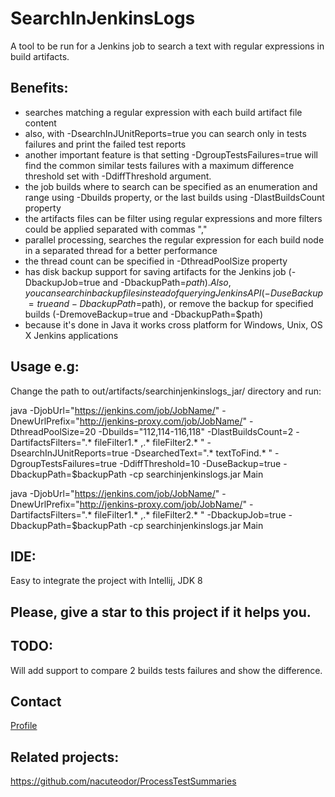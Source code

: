 # SearchInJenkinsLogs
A tool to be run for a Jenkins job to search a text with regular expressions in build artifacts.

## Benefits:
- searches matching a regular expression with each build artifact file content
- also, with -DsearchInJUnitReports=true you can search only in tests failures and print the failed test reports
- another important feature is that setting -DgroupTestsFailures=true will find the common similar tests failures with a maximum difference threshold set with -DdiffThreshold argument. 
- the job builds where to search can be specified as an enumeration and range using -Dbuilds property, or the last builds using -DlastBuildsCount property
- the artifacts files can be filter using regular expressions and more filters could be applied separated with commas ","
- parallel processing, searches the regular expression for each build node in a separated thread for a better performance
- the thread count can be specified in -DthreadPoolSize property
- has disk backup support for saving artifacts for the Jenkins job (-DbackupJob=true and -DbackupPath=$path). Also, you can search in backup files instead of querying Jenkins API (-DuseBackup=true and -DbackupPath=$path), or remove the backup for specified builds (-DremoveBackup=true and -DbackupPath=$path)
- because it's done in Java it works cross platform for Windows, Unix, OS X Jenkins applications

## Usage e.g:
Change the path to out/artifacts/searchinjenkinslogs_jar/ directory and run:

java -DjobUrl="https://jenkins.com/job/JobName/" -DnewUrlPrefix="http://jenkins-proxy.com/job/JobName/" -DthreadPoolSize=20 -Dbuilds="112,114-116,118" -DlastBuildsCount=2 -DartifactsFilters=".* fileFilter1.* ,.* fileFilter2.* " -DsearchInJUnitReports=true -DsearchedText=".* textToFind.* " -DgroupTestsFailures=true -DdiffThreshold=10 -DuseBackup=true -DbackupPath=$backupPath -cp searchinjenkinslogs.jar Main

java -DjobUrl="https://jenkins.com/job/JobName/" -DnewUrlPrefix="http://jenkins-proxy.com/job/JobName/" -DartifactsFilters=".* fileFilter1.* ,.* fileFilter2.* " -DbackupJob=true  -DbackupPath=$backupPath -cp searchinjenkinslogs.jar Main

## IDE:
Easy to integrate the project with Intellij, JDK 8

## Please, give a star to this project if it helps you.

## TODO:
Will add support to compare 2 builds tests failures and show the difference.

## Contact
[Profile](http://nacuteodor.wix.com/profile)

## Related projects:
https://github.com/nacuteodor/ProcessTestSummaries
